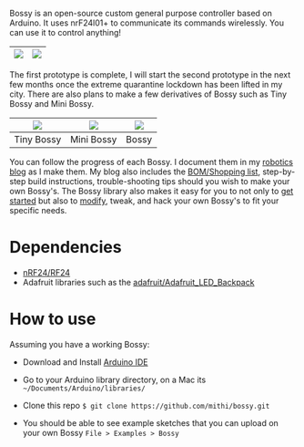 Bossy is an open-source custom general purpose controller based on Arduino.
It uses nrF24l01+ to communicate its commands wirelessly. You can use it to control anything!

|![](https://github.com/mithi/robotics-blog/blob/master/static/images/bossy/bossy-matrix-1.gif)|![](https://github.com/mithi/robotics-blog/blob/master/static/images/bossy/bossy-matrix-3.gif)|
| ---------- | ---------- |


The first prototype is complete, I will start the second prototype
in the next few months once the extreme quarantine lockdown has been lifted in my city.
There are also plans to make a few derivatives of Bossy such as Tiny Bossy and Mini Bossy.

|![](https://mithi.github.io/robotics-blog/tiny-bossy.png)| ![](https://mithi.github.io/robotics-blog/mini-bossy-2.png)|![](https://mithi.github.io/robotics-blog/v2-layout.png)|
| ---------- | ---------- | ---------- |
| Tiny Bossy | Mini Bossy | Bossy |


You can follow the progress of each Bossy. I document them in my
[robotics blog](https://github.com/mithi/bossy) as I make them. My blog also includes the [BOM/Shopping list](https://mithi.github.io/robotics-blog/blog/bossy/02-bill-of-materials/), step-by-step build instructions,
trouble-shooting tips should you wish to make your own Bossy's.
The Bossy library also makes it easy for you to not only to [get started](https://mithi.github.io/robotics-blog/blog/bossy/09-coding-1/) but also to [modify](https://mithi.github.io/robotics-blog/blog/bossy/10-coding-2/), tweak, and hack your own Bossy's to fit your specific needs.



# Dependencies
- [nRF24/RF24](https://github.com/nRF24/RF24)
- Adafruit libraries such as the [adafruit/Adafruit_LED_Backpack](https://github.com/adafruit/Adafruit_LED_Backpack)

# How to use
Assuming you have a working Bossy:

- Download and Install [Arduino IDE](https://www.arduino.cc/en/Main/Software)
- Go to your Arduino library directory, on a Mac
its `~/Documents/Arduino/libraries/`
- Clone this repo ` $ git clone https://github.com/mithi/bossy.git `

- You should be able to see example sketches that you can
upload on your own Bossy
`File > Examples > Bossy`


